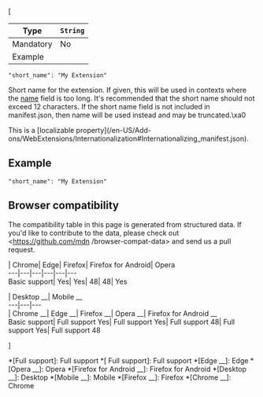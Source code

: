 [

Type| `String`  
---|---  
Mandatory| No  
Example| 

    
    
    "short_name": "My Extension"

  


Short name for the extension. If given, this will be used in contexts where
the [name](/en-US/Add-ons/WebExtensions/manifest.json/name) field is too long.
It's recommended that the short name should not exceed 12 characters. If the
short name field is not included in manifest.json, then name will be used
instead and may be truncated.\xa0



This is a [localizable property](/en-US/Add-
ons/WebExtensions/Internationalization#Internationalizing_manifest.json).



## Example



    
    
    "short_name": "My Extension"



## Browser compatibility



The compatibility table in this page is generated from structured data. If
you'd like to contribute to the data, please check out <https://github.com/mdn
/browser-compat-data> and send us a pull request.



| Chrome| Edge| Firefox| Firefox for Android| Opera  
---|---|---|---|---|---  
Basic support|  Yes|  Yes| 48| 48|  Yes  
  
| Desktop __| Mobile __  
---|---|---  
| Chrome __| Edge __| Firefox __| Opera __| Firefox for Android __  
Basic support|  Full support Yes| Full support Yes| Full
support 48| Full support Yes| Full support 48  
  
]

  *[Full support]: Full support
  *[ Full support]: Full support
  *[Edge __]: Edge
  *[Opera __]: Opera
  *[Firefox for Android __]: Firefox for Android
  *[Desktop __]: Desktop
  *[Mobile __]: Mobile
  *[Firefox __]: Firefox
  *[Chrome __]: Chrome


